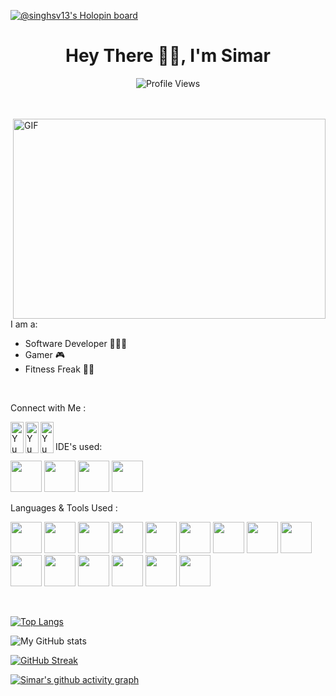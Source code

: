 [![@singhsv13's Holopin board](https://holopin.io/api/user/board?user=singhsv13)](https://holopin.io/@singhsv13)

<div align="center">
   <h1>Hey There 👋🏻, I'm Simar</h1>
   
  ![Profile Views](https://komarev.com/ghpvc/?username=singhsv13&&style=for-the-badge&color=orange)
   
  <br>
  </div>
  <br>
  
  <img align="right" alt="GIF" src="https://github.com/abhisheknaiidu/abhisheknaiidu/blob/master/code.gif?raw=true" width="500" height="320" />

  <br>
  <br>
  
I am a:
  <br>
- Software Developer 🧑🏻‍💻
- Gamer 🎮
- Fitness Freak 💪🏻
 
<br>

Connect with Me : 

<a href="https://www.linkedin.com/in/simarpritvirdi/"><img height="50" align="left" src="https://raw.githubusercontent.com/yushi1007/yushi1007/main/images/linkedin.svg" alt="Yu Shi | LinkedIn" width="21px"/></a>
<a href="https://instagram.com/gymholicpaji/"><img height="50" align="left" src="https://raw.githubusercontent.com/yushi1007/yushi1007/main/images/instagram.svg" alt="Yu Shi | Instagram" width="21px"/></a>
<a href="https://thevirdee.medium.com/"><img height="50" align="left" src="https://raw.githubusercontent.com/yushi1007/yushi1007/main/images/medium.svg" alt="Yu Shi | Medium" width="21px"/></a>
<br>

IDE's used:

<img height="50" src="https://user-images.githubusercontent.com/25181517/192108891-d86b6220-e232-423a-bf5f-90903e6887c3.png"> <img height="50" src="https://user-images.githubusercontent.com/25181517/192108892-6e9b5cdf-4e35-4a70-ad9a-801a93a07c1c.png"> <img height="50" src="https://img.icons8.com/color/48/000000/pycharm.png"/> <img height="50" src ="https://user-images.githubusercontent.com/25181517/192108890-200809d1-439c-4e23-90d3-b090cf9a4eea.png"/>

Languages & Tools Used :

<img height="50" src="https://user-images.githubusercontent.com/25181517/192158954-f88b5814-d510-4564-b285-dff7d6400dad.png" url="https://user-images.githubusercontent.com/25181517/192158954-f88b5814-d510-4564-b285-dff7d6400dad.png"> <img height="50" src="https://user-images.githubusercontent.com/25181517/183898674-75a4a1b1-f960-4ea9-abcb-637170a00a75.png"> <img height="50" src="https://user-images.githubusercontent.com/25181517/183898054-b3d693d4-dafb-4808-a509-bab54cf5de34.png"> <img height="50" src="https://user-images.githubusercontent.com/25181517/202896760-337261ed-ee92-4979-84c4-d4b829c7355d.png"> <img height="50" src="https://user-images.githubusercontent.com/25181517/189716058-71f74b6f-5936-40b5-92e3-00381e35ccb9.png"> <img height="50" src="https://user-images.githubusercontent.com/25181517/189716855-2c69ca7a-5149-4647-936d-780610911353.png"> <img height="50" src="https://user-images.githubusercontent.com/25181517/117447155-6a868a00-af3d-11eb-9cfe-245df15c9f3f.png"> <img height="50" src="https://user-images.githubusercontent.com/25181517/183897015-94a058a6-b86e-4e42-a37f-bf92061753e5.png"> <img height="50" src="https://user-images.githubusercontent.com/25181517/121401671-49102800-c959-11eb-9f6f-74d49a5e1774.png"> <img height="50" src="https://user-images.githubusercontent.com/25181517/117201156-9a724800-adec-11eb-9a9d-3cd0f67da4bc.png"> <img height="50" src="https://user-images.githubusercontent.com/25181517/183891303-41f257f8-6b3d-487c-aa56-c497b880d0fb.png"> <img height="50" src="https://user-images.githubusercontent.com/25181517/192106070-46255bcf-65e6-4c6b-a296-bf8d0d8fb2a7.png"> <img height="50" src="https://user-images.githubusercontent.com/25181517/192106073-90fffafe-3562-4ff9-a37e-c77a2da0ff58.png"> <img height="50" src="https://user-images.githubusercontent.com/25181517/183896128-ec99105a-ec1a-4d85-b08b-1aa1620b2046.png"> <img height="50" src="https://github.com/marwin1991/profile-technology-icons/assets/136815194/82df4543-236b-4e45-9604-5434e3faab17"> 
<br> 

<br>

<!--  TOP LANGUAGES STATISTICS -->
 [![Top Langs](https://github-readme-stats.vercel.app/api/top-langs/?username=singhsv13&theme=dark&layout=compact&align=right&width=40%)](https://github.com/anuraghazra/github-readme-stats)
 
  
![My GitHub stats](https://github-readme-stats.vercel.app/api?username=singhsv13&show_icons=true&theme=radical)


[![GitHub Streak](https://github-readme-streak-stats.herokuapp.com/?user=singhsv13&theme=dark)](https://git.io/streak-stats)

<!-- ACTIVITY GRAPH TRACKER -->
[![Simar's github activity graph](https://activity-graph.herokuapp.com/graph?username=singhsv13&theme=react-dark)](https://github.com/singhsv13/github-readme-activity-graph)


<!---
singhsv13/singhsv13 is a ✨ special ✨ repository because its `README.md` (this file) appears on your GitHub profile.
You can click the Preview link to take a look at your changes.
--->
